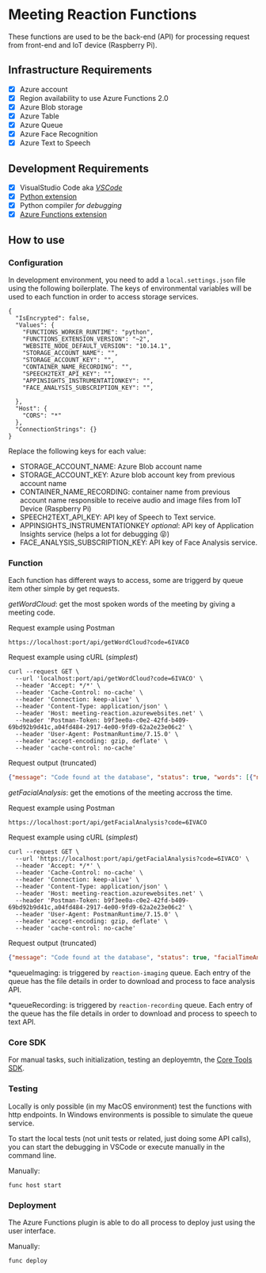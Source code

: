 # Meeting Reaction Functions

These functions are used to be the back-end (API) for processing request from front-end and IoT device (Raspberry Pi).

## Infrastructure Requirements

- [x] Azure account
- [x] Region availability to use Azure Functions 2.0
- [x] Azure Blob storage
- [x] Azure Table
- [x] Azure Queue
- [x] Azure Face Recognition
- [x] Azure Text to Speech
  
## Development Requirements

- [x] VisualStudio Code aka [_VSCode_](https://code.visualstudio.com/)
- [x] [Python extension](https://marketplace.visualstudio.com/items?itemName=ms-python.python)
- [x] Python compiler _for debugging_
- [x] [Azure Functions extension](https://marketplace.visualstudio.com/items?itemName=ms-azuretools.vscode-azurefunctions)

## How to use

### Configuration

In development environment, you need to add a ```local.settings.json``` file using the following boilerplate. The keys of environmental variables will be used to each function in order to access storage services.

```
{
  "IsEncrypted": false,
  "Values": {
    "FUNCTIONS_WORKER_RUNTIME": "python",
    "FUNCTIONS_EXTENSION_VERSION": "~2",
    "WEBSITE_NODE_DEFAULT_VERSION": "10.14.1",
    "STORAGE_ACCOUNT_NAME": "",
    "STORAGE_ACCOUNT_KEY": "",
    "CONTAINER_NAME_RECORDING": "",
    "SPEECH2TEXT_API_KEY": "",
    "APPINSIGHTS_INSTRUMENTATIONKEY": "",
    "FACE_ANALYSIS_SUBSCRIPTION_KEY": "",

  },
  "Host": {
    "CORS": "*"
  },
  "ConnectionStrings": {}
}
```

Replace the following keys for each value:

- STORAGE_ACCOUNT_NAME: Azure Blob account name
- STORAGE_ACCOUNT_KEY: Azure blob account key from previous account name
- CONTAINER_NAME_RECORDING: container name from previous account name responsible to receive audio and image files from IoT Device (Raspberry Pi)
- SPEECH2TEXT_API_KEY: API key of Speech to Text service.
- APPINSIGHTS_INSTRUMENTATIONKEY _optional_: API key of Application Insights service (helps a lot for debugging 😝)
- FACE_ANALYSIS_SUBSCRIPTION_KEY: API key of Face Analysis service.

### Function

Each function has different ways to access, some are triggerd by queue item other simple by get requests.

*getWordCloud*: get the most spoken words of the meeting by giving a meeting code. 

Request example using Postman

```
https://localhost:port/api/getWordCloud?code=6IVACO
```

Request example using cURL (_simplest_)

```
curl --request GET \
  --url 'localhost:port/api/getWordCloud?code=6IVACO' \
  --header 'Accept: */*' \
  --header 'Cache-Control: no-cache' \
  --header 'Connection: keep-alive' \
  --header 'Content-Type: application/json' \
  --header 'Host: meeting-reaction.azurewebsites.net' \
  --header 'Postman-Token: b9f3ee0a-c0e2-42fd-b409-69bd92b9d41c,a04fd484-2917-4e00-9fd9-62a2e23e06c2' \
  --header 'User-Agent: PostmanRuntime/7.15.0' \
  --header 'accept-encoding: gzip, deflate' \
  --header 'cache-control: no-cache'
```

Request output (truncated)

```json
{"message": "Code found at the database", "status": true, "words": [{"name": "periferia", "weight": 2}, {"name": "gente", "weight": 57}, {"name": "assim", "weight": 26}, {"name": "regi\u00e3o", "weight": 3}, {"name": "bras\u00edlia", "weight": 7}, {"name": "ent\u00e3o", "weight": 18}, {"name": "computa\u00e7\u00e3o", "weight": 2}, {"name": "comecei", "weight": 11}, {"name": "pessoal", "weight": 15}, {"name": "ligando", "weight": 2}, {"name": "maria", "weight": 10}, {"name": "jesus", "weight": 3}, {"name": "ajudar", "weight": 2}, {"name": "tal", "weight": 9}, {"name": "vou", "weight": 22}, {"name": "conhecer", "weight": 4}, {"name": "realidade", "weight": 6}, {"name": "forma", "weight": 6}, {"name": "sim", "weight": 3}, {"name": "hoje", "weight": 7}, {"name": "tava", "weight": 11}, {"name": "nenhuma", "weight": 3}, {"name": "fam\u00edlia", "weight": 3}, {"name": "fez", "weight": 3}, {"name": "sa\u00edda", "weight": 2}, {"name": "neg\u00f3cio", "weight": 9}, {"name": "sabe", "weight": 11}, {"name": "fica", "weight": 9}]}
```

*getFacialAnalysis*: get the emotions of the meeting accross the time. 

Request example using Postman

```
https://localhost:port/api/getFacialAnalysis?code=6IVACO
```

Request example using cURL (_simplest_)

```
curl --request GET \
  --url 'https://localhost:port/api/getFacialAnalysis?code=6IVACO' \
  --header 'Accept: */*' \
  --header 'Cache-Control: no-cache' \
  --header 'Connection: keep-alive' \
  --header 'Content-Type: application/json' \
  --header 'Host: meeting-reaction.azurewebsites.net' \
  --header 'Postman-Token: b9f3ee0a-c0e2-42fd-b409-69bd92b9d41c,a04fd484-2917-4e00-9fd9-62a2e23e06c2' \
  --header 'User-Agent: PostmanRuntime/7.15.0' \
  --header 'accept-encoding: gzip, deflate' \
  --header 'cache-control: no-cache'
```

Request output (truncated)

```json
{"message": "Code found at the database", "status": true, "facialTimeAnalysis": [{"timestamp": 1560850260, "value": 0, "persons": 1, "emotion": {"positive": 0.0, "neutral": 1.0, "negative": 0.0}}, {"timestamp": 1560850320, "value": 0, "persons": 1, "emotion": {"positive": 0.0, "neutral": 1.0, "negative": 0.0}}, {"timestamp": 1560850380, "value": 0, "persons": 1, "emotion": {"positive": 0.0, "neutral": 1.0, "negative": 0.0}}, {"timestamp": 1560850380, "value": 0, "persons": 1, "emotion": {"positive": 0.0, "neutral": 1.0, "negative": 0.0}}, {"timestamp": 1560850740, "value": 1.0, "persons": 1, "emotion": {"positive": 1.0, "neutral": 0.0, "negative": 0.0}}, {"timestamp": 1560852180, "value": 0, "persons": 1, "emotion": {"positive": 0.0, "neutral": 1.0, "negative": 0.0}}, {"timestamp": 1560852480, "value": 0, "persons": 1, "emotion": {"positive": 0.0, "neutral": 1.0, "negative": 0.0}}, {"timestamp": 1560852540, "value": 0, "persons": 1, "emotion": {"positive": 0.0, "neutral": 1.0, "negative": 0.0}}, {"timestamp": 1560852780, "value": 0, "persons": 1, "emotion": {"positive": 0.0, "neutral": 1.0, "negative": 0.0}}, {"timestamp": 1560852840, "value": 0, "persons": 1, "emotion": {"positive": 0.0, "neutral": 1.0, "negative": 0.0}}, {"timestamp": 1560852840, "value": 0, "persons": 2, "emotion": {"positive": 0.443, "neutral": 0.557, "negative": 0.0}}, {"timestamp": 1560852900, "value": 0, "persons": 1, "emotion": {"positive": 0.0, "neutral": 1.0, "negative": 0.0}}, {"timestamp": 1560852960, "value": 0, "persons": 1, "emotion": {"positive": 0.0, "neutral": 1.0, "negative": 0.0}}, {"timestamp": 1560853020, "value": 0, "persons": 1, "emotion": {"positive": 0.0, "neutral": 1.0, "negative": 0.0}}, {"timestamp": 1560853020, "value": 0, "persons": 1, "emotion": {"positive": 0.0, "neutral": 1.0, "negative": 0.0}}, {"timestamp": 1560853080, "value": 1.0, "persons": 1, "emotion": {"positive": 1.0, "neutral": 0.0, "negative": 0.0}}]}
```

*queueImaging: is triggered by ```reaction-imaging``` queue. Each entry of the queue has the file details in order to download and process to face analysis API.

*queueRecording: is triggered by ```reaction-recording``` queue. Each entry of the queue has the file details in order to download and process to speech to text API.

### Core SDK

For manual tasks, such initialization, testing an deployemtn, the [Core Tools SDK](https://docs.microsoft.com/pt-br/azure/azure-functions/functions-run-local).

### Testing

Locally is only possible (in my MacOS environment) test the functions with http endpoints. In Windows environments is possible to simulate the queue service.

To start the local tests (not unit tests or related, just doing some API calls), you can start the debugging in VSCode or execute manually in the command line.

Manually:
```
func host start
```

### Deployment

The Azure Functions plugin is able to do all process to deploy just using the user interface.

Manually:
```
func deploy
```
